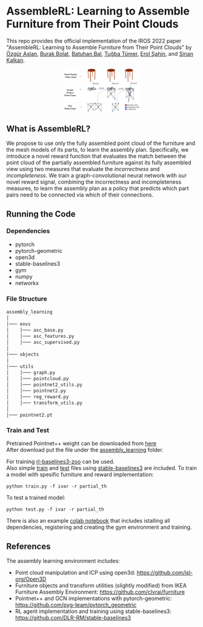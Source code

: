 # AssembleRL: Learning to Assemble Furniture from Their Point Clouds

This repo provides the official implementation of the IROS 2022 paper "AssembleRL: Learning to Assemble Furniture from Their Point Clouds" by [Özgür Aslan](https://www.linkedin.com/in/%C3%B6zg%C3%BCr-aslan-44192917b/), [Burak Bolat](https://www.linkedin.com/in/burak-bolat-2579a0177/), [Batuhan Bal](https://batubal.github.io/), [Tuğba Tümer](www.linkedin.com/in/tugbatumer), [Erol Şahin](https://kovan.ceng.metu.edu.tr/~erol/), and [Sinan Kalkan](https://kovan.ceng.metu.edu.tr/~sinan/index.html).

<p align="center"><img src="docs/imgs/intro.png" alt="intro" width="40%"/></p>

## What is AssembleRL?

We propose to use only the fully assembled point cloud of the furniture and the mesh models of its parts, to learn the assembly plan. Specifically, we introduce a novel reward function that evaluates the match between the point cloud of the partially assembled furniture against its fully assembled view using two measures that evaluate the *incorrectness* and *incompleteness*. We train a graph-convolutional neural network with our novel reward signal, combining the incorrectness and incompleteness measures, to learn the assembly plan as a policy that predicts which part pairs need to be connected via which of their connections. 

## Running the Code

### Dependencies
- pytorch
- pytorch-geometric
- open3d
- stable-baselines3
- gym
- numpy
- networkx

### File Structure
```
assembly_learning
│
│─── envs
│    │─── asc_base.py
│    │─── asc_features.py
│    │─── asc_supervised.py
│
│─── objects
│
│─── utils
│    │─── graph.py
│    │─── pointcloud.py
│    │─── pointnet2_utils.py
│    │─── pointnet2.py
│    │─── reg_reward.py
│    │─── transform_utils.py
│
│─── pointnet2.pt

```

### Train and Test
Pretrained Pointnet++ weight can be downloaded from [here](https://drive.google.com/drive/folders/1yD_1t5VYN32fOPhhBxyVxjIDIqtg8Ma0)  
After download put the file under the [assembly_learning](./assembly_learning) folder.  

For training [rl-baselines3-zoo](https://github.com/DLR-RM/rl-baselines3-zoo) can be used.  
Also simple [train](train.py) and [test](test.py) files using [stable-baselines3](https://github.com/DLR-RM/stable-baselines3) are included.
To train a model with spesific furniture and reward implementation:  
```
python train.py -f ivar -r partial_th
```
To test a trained model:
```
python test.py -f ivar -r partial_th
```
There is also an example [colab notebook](https://colab.research.google.com/drive/1Nwp7bjJ9M3TaFOQVtj8oTtlYRBEfDeAw?usp=sharing) that includes istalling all dependencies, registering and creating the gym environment and training.
## References

The assembly learning environment includes:
- Point cloud manipulation and ICP using open3d: https://github.com/isl-org/Open3D
- Furniture objects and transform utilities (slightly modified) from IKEA Furniture Assembly Environment: https://github.com/clvrai/furniture
- Pointnet++ and GCN implementations with pytorch-geometric: https://github.com/pyg-team/pytorch_geometric 
- RL agent implementation and training using stable-baselines3: https://github.com/DLR-RM/stable-baselines3 
